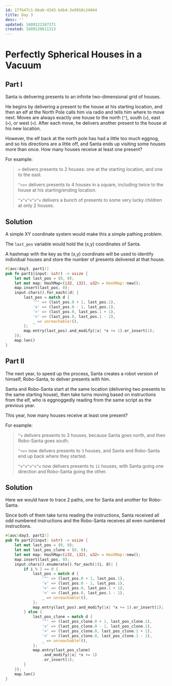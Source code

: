 ```yaml
---
id: 17fb47c1-bbab-4343-bdb4-3e9910c24944
title: Day 3
desc: ''
updated: 1609121387371
created: 1609120611313
---
```


# Perfectly Spherical Houses in a Vacuum

## Part I

Santa is delivering presents to an infinite two-dimensional grid of houses.

He begins by delivering a present to the house at his starting location, and then an elf at the North Pole calls him via radio and tells him where to move next. Moves are always exactly one house to the north (`^`), south (`v`), east (`>`), or west (`<`). After each move, he delivers another present to the house at his new location.

However, the elf back at the north pole has had a little too much eggnog, and so his directions are a little off, and Santa ends up visiting some houses more than once. How many houses receive at least one present?

For example:

> `>` delivers presents to 2 houses: one at the starting location, and one to the east.
>
> `^>v<` delivers presents to 4 houses in a square, including twice to the house at his starting/ending location.
>
> `^v^v^v^v^v` delivers a bunch of presents to some very lucky children at only 2 houses.

## Solution

A simple XY coordinate system would make this a simple pathing problem.

The `last_pos` variable would hold the (x,y) coordinates of Santa.

A hashmap with the key as the (x,y) coordinate will be used to identify individual houses and store the number of presents delivered at that house.

```rust
#[aoc(day3, part1)]
pub fn part1(input: &str) -> usize {
    let mut last_pos = (0, 0);
    let mut map: HashMap<(i32, i32), u32> = HashMap::new();
    map.insert(last_pos, 0);
    input.chars().for_each(|d| {
        last_pos = match d {
            '^' => (last_pos.0 + 1, last_pos.1),
            'v' => (last_pos.0 - 1, last_pos.1),
            '>' => (last_pos.0, last_pos.1 + 1),
            '<' => (last_pos.0, last_pos.1 - 1),
            _ => unreachable!(),
        };
        map.entry(last_pos).and_modify(|x| *x += 1).or_insert(1);
    });
    map.len()
}
```

## Part II
The next year, to speed up the process, Santa creates a robot version of himself, Robo-Santa, to deliver presents with him.

Santa and Robo-Santa start at the same location (delivering two presents to the same starting house), then take turns moving based on instructions from the elf, who is eggnoggedly reading from the same script as the previous year.

This year, how many houses receive at least one present?

For example:

> `^v` delivers presents to 3 houses, because Santa goes north, and then Robo-Santa goes south.
>
> `^>v<` now delivers presents to `3` houses, and Santa and Robo-Santa end up back where they started.
>
> `^v^v^v^v^v` now delivers presents to `11` houses, with Santa going one direction and Robo-Santa going the other.

## Solution

Here we would have to trace 2 paths, one for Santa and another for Robo-Santa.

Since both of them take turns reading the instructions, Santa received all odd numbered instructions and the Robo-Santa receives all even numbered instructions.

```rust
#[aoc(day3, part2)]
pub fn part2(input: &str) -> usize {
    let mut last_pos = (0, 0);
    let mut last_pos_clone = (0, 0);
    let mut map: HashMap<(i32, i32), u32> = HashMap::new();
    map.insert(last_pos, 0);
    input.chars().enumerate().for_each(|(i, d)| {
        if i % 2 == 0 {
            last_pos = match d {
                '^' => (last_pos.0 + 1, last_pos.1),
                'v' => (last_pos.0 - 1, last_pos.1),
                '>' => (last_pos.0, last_pos.1 + 1),
                '<' => (last_pos.0, last_pos.1 - 1),
                _ => unreachable!(),
            };
            map.entry(last_pos).and_modify(|x| *x += 1).or_insert(1);
        } else {
            last_pos_clone = match d {
                '^' => (last_pos_clone.0 + 1, last_pos_clone.1),
                'v' => (last_pos_clone.0 - 1, last_pos_clone.1),
                '>' => (last_pos_clone.0, last_pos_clone.1 + 1),
                '<' => (last_pos_clone.0, last_pos_clone.1 - 1),
                _ => unreachable!(),
            };
            map.entry(last_pos_clone)
                .and_modify(|x| *x += 1)
                .or_insert(1);
        }
    });
    map.len()
}
```
